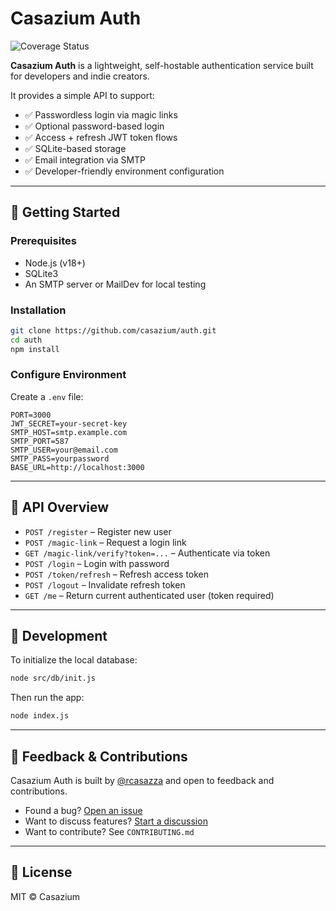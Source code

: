 # Casazium Auth

![Coverage Status](https://coveralls.io/repos/github/casazium/auth/badge.svg?branch=main)

**Casazium Auth** is a lightweight, self-hostable authentication service built for developers and indie creators.

It provides a simple API to support:

- ✅ Passwordless login via magic links
- ✅ Optional password-based login
- ✅ Access + refresh JWT token flows
- ✅ SQLite-based storage
- ✅ Email integration via SMTP
- ✅ Developer-friendly environment configuration

---

## 🚀 Getting Started

### Prerequisites

- Node.js (v18+)
- SQLite3
- An SMTP server or MailDev for local testing

### Installation

```bash
git clone https://github.com/casazium/auth.git
cd auth
npm install
```

### Configure Environment

Create a `.env` file:

```env
PORT=3000
JWT_SECRET=your-secret-key
SMTP_HOST=smtp.example.com
SMTP_PORT=587
SMTP_USER=your@email.com
SMTP_PASS=yourpassword
BASE_URL=http://localhost:3000
```

---

## 🔐 API Overview

- `POST /register` – Register new user
- `POST /magic-link` – Request a login link
- `GET /magic-link/verify?token=...` – Authenticate via token
- `POST /login` – Login with password
- `POST /token/refresh` – Refresh access token
- `POST /logout` – Invalidate refresh token
- `GET /me` – Return current authenticated user (token required)

---

## 🧰 Development

To initialize the local database:

```bash
node src/db/init.js
```

Then run the app:

```bash
node index.js
```

---

## 🙋 Feedback & Contributions

Casazium Auth is built by [@rcasazza](https://github.com/rcasazza) and open to feedback and contributions.

- Found a bug? [Open an issue](https://github.com/casazium/auth/issues)
- Want to discuss features? [Start a discussion](https://github.com/casazium/auth/discussions)
- Want to contribute? See `CONTRIBUTING.md`

---

## 📄 License

MIT © Casazium
